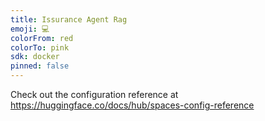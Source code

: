 ```yaml
---
title: Issurance Agent Rag
emoji: 💻
colorFrom: red
colorTo: pink
sdk: docker
pinned: false
---
```


Check out the configuration reference at https://huggingface.co/docs/hub/spaces-config-reference
